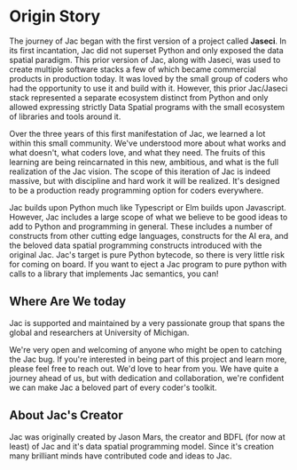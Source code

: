 # Origin Story

The journey of Jac began with the first version of a project called **Jaseci**. In its first incantation, Jac did not superset Python and only exposed the data spatial paradigm. This prior version of Jac, along with Jaseci, was used to create multiple software stacks a few of which became commercial products in production today. It was loved by the small group of coders who had the opportunity to use it and build with it. However, this prior Jac/Jaseci stack represented a separate ecosystem distinct from Python and only allowed expressing strictly Data Spatial programs with the small ecosystem of libraries and tools around it.

Over the three years of this first manifestation of Jac, we learned a lot within this small community. We've understood more about what works and what doesn't, what coders love, and what they need. The fruits of this learning are being reincarnated in this new, ambitious, and what is the full realization of the Jac vision.
The scope of this iteration of Jac is indeed massive, but with discipline and hard work it will be realized. It's designed to be a production ready programming option for coders everywhere.

Jac builds upon Python much like Typescript or Elm builds upon Javascript. However, Jac includes a large scope of what we believe to be good ideas to add to Python and programming in general. These includes a number of constructs from other cutting edge languages, constructs for the AI era, and the beloved data spatial programming constructs introduced with the original Jac. Jac's target is pure Python bytecode, so there is very little risk for coming on board. If you want to eject a Jac program to pure python with calls to a library that implements Jac semantics, you can!

## Where Are We today

Jac is supported and maintained by a very passionate group that spans the global and researchers at University of Michigan.

We're very open and welcoming of anyone who might be open to catching the Jac bug. If you're interested in being part of this project and learn more, please feel free to reach out. We'd love to hear from you. We have quite a journey ahead of us, but with dedication and collaboration, we're confident we can make Jac a beloved part of every coder's toolkit.

## About Jac's Creator

Jac was originally created by Jason Mars, the creator and BDFL (for now at least) of Jac and it's data spatial programming model. Since it's creation many brilliant minds have contributed code and ideas to Jac.
